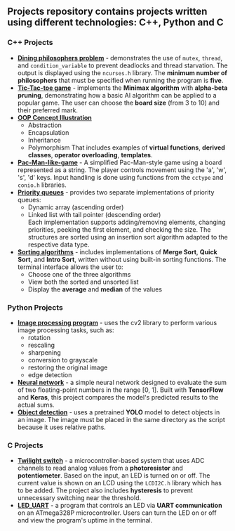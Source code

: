 ## Projects repository contains projects written using different technologies: **C++, Python and C**  

### C++ Projects
- **[Dining philosophers problem](Dining_philosophers_problem.cpp)**  - demonstrates the use of `mutex`, `thread`, and `condition_variable` to prevent deadlocks and thread starvation. The output is displayed using the `ncurses.h` library. The **minimum number of philosophers** that must be specified when running the program is **five**.
- **[Tic-Tac-toe game](Tic-Tac-Toe-game(with_simple_AI).cpp)** - implements the **Minimax algorithm** with **alpha-beta pruning**, demonstrating how a basic AI algorithm can be applied to a popular game. The user can choose the **board size** (from 3 to 10) and their preferred mark.  
- **[OOP Concept Illustration](OOP_classes_virtual_function_template_operator.cpp)**  
  - Abstraction  
  - Encapsulation  
  - Inheritance  
  - Polymorphism
That includes examples of **virtual functions**, **derived classes**, **operator overloading**, **templates**.
- **[Pac-Man-like-game](Pac-Man-like-game.cpp)** - A simplified Pac-Man-style game using a board represented as a string. The player controls movement using the 'a', 'w', 's', 'd' keys. Input handling is done using functions from the `cctype` and `conio.h` libraries.
- **[Priority queues](priority_queues.cpp)** - provides two separate implementations of priority queues:  
  - Dynamic array (ascending order)  
  - Linked list with tail pointer (descending order)  
Each implementation supports adding/removing elements, changing priorities, peeking the first element, and checking the size. The structures are sorted using an insertion sort algorithm adapted to the respective data type.  
- **[Sorting algorithms](Sorting_algorithms.cpp)** - includes implementations of **Merge Sort**, **Quick Sort**, and **Intro Sort**, written without using built-in sorting functions. The terminal interface allows the user to:
  - Choose one of the three algorithms
  - View both the sorted and unsorted list
  - Display the **average** and **median** of the values

### Python Projects
 - **[Image processing program](image_processing.py)** - uses the cv2 library to perform various image processing tasks, such as:
    - rotation
    - rescaling
    - sharpening
    - conversion to grayscale
    - restoring the original image
    - edge detection
 - **[Neural network](Simple_neural_network_adding_two_numbers.py)** - a simple neural network designed to evaluate the sum of two floating-point numbers in the range [0, 1]. Built with **TensorFlow** and **Keras**, this project compares the model's predicted results to the actual sums.
 - **[Object detection](simple_image_detection.py)** - uses a pretrained **YOLO** model to detect objects in an image. The image must be placed in the same directory as the script because it uses relative paths.

### C Projects 
- **[Twilight switch](Simple_twilight_switch_with_hysteresis_ATMEGA328P.c)** - a microcontroller-based system that uses ADC channels to read analog values from a **photoresistor** and **potentiometer**. Based on the input, an LED is turned on or off. The current value is shown on an LCD using the `LCDI2C.h` library which has to be added. The project also includes **hysteresis** to prevent unnecessary switching near the threshold.
- **[LED_UART](UART_LED_ATMEGA328P.c)** - a program that controls an LED via **UART communication** on an ATmega328P microcontroller. Users can turn the LED on or off and view the program's uptime in the terminal.
